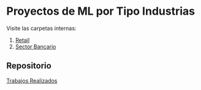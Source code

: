 # Proyectos de ML por Tipo Industrias  

Visite las carpetas internas:
1. [Retail](https://github.com/luishernand/Mis-proyectos-de-ML-por-tipo-Industrias/tree/main/Retail) 
2. [Sector Bancario](https://github.com/luishernand/Mis-proyectos-de-ML-por-tipo-Industrias/tree/main/Sector%20Bancario-Seguros)  

## Repositorio 
[Trabajos Realizados](https://github.com/luishernand/repositorios)


